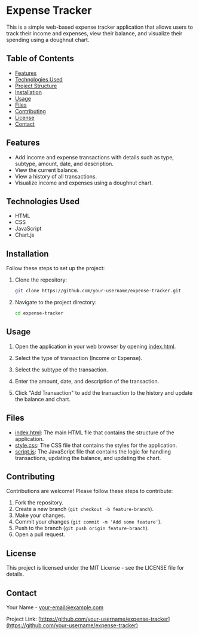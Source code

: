 # Expense Tracker

This is a simple web-based expense tracker application that allows users to track their income and expenses, view their balance, and visualize their spending using a doughnut chart.

## Table of Contents

- [Features](#features)
- [Technologies Used](#technologies-used)
- [Project Structure](#project-structure)
- [Installation](#installation)
- [Usage](#usage)
- [Files](#files)
- [Contributing](#contributing)
- [License](#license)
- [Contact](#contact)

## Features

- Add income and expense transactions with details such as type, subtype, amount, date, and description.
- View the current balance.
- View a history of all transactions.
- Visualize income and expenses using a doughnut chart.

## Technologies Used

- HTML
- CSS
- JavaScript
- Chart.js


## Installation

Follow these steps to set up the project:

1. Clone the repository:
    ```bash
    git clone https://github.com/your-username/expense-tracker.git
    ```

2. Navigate to the project directory:
    ```bash
    cd expense-tracker
    ```

## Usage

1. Open the application in your web browser by opening [index.html](http://_vscodecontentref_/3).

2. Select the type of transaction (Income or Expense).

3. Select the subtype of the transaction.

4. Enter the amount, date, and description of the transaction.

5. Click "Add Transaction" to add the transaction to the history and update the balance and chart.

## Files

- [index.html](http://_vscodecontentref_/4): The main HTML file that contains the structure of the application.
- [style.css](http://_vscodecontentref_/5): The CSS file that contains the styles for the application.
- [script.js](http://_vscodecontentref_/6): The JavaScript file that contains the logic for handling transactions, updating the balance, and updating the chart.

## Contributing

Contributions are welcome! Please follow these steps to contribute:

1. Fork the repository.
2. Create a new branch (`git checkout -b feature-branch`).
3. Make your changes.
4. Commit your changes (`git commit -m 'Add some feature'`).
5. Push to the branch (`git push origin feature-branch`).
6. Open a pull request.

## License

This project is licensed under the MIT License - see the LICENSE file for details.

## Contact

Your Name - [your-email@example.com](mailto:your-email@example.com)

Project Link: [https://github.com/your-username/expense-tracker](https://github.com/your-username/expense-tracker)
